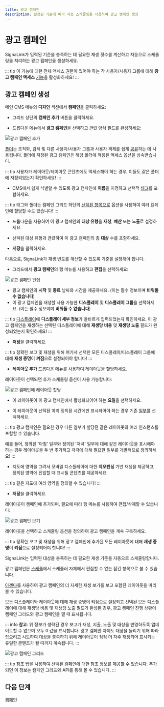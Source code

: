 ```yaml
---
title: 광고 캠페인
description: 설정된 기준에 따라 자동 스케줄링을 사용하여 광고 캠페인 생성
---
```


# 광고 캠페인

SignaLink가 입력된 기준을 충족하는 데 필요한 재생 횟수를 계산하고 자동으로 스케줄링을 처리하는 광고 캠페인을 생성하세요.

::: tip
이 기능에 대한 전체 액세스 권한이 있어야 하는 각 사용자/사용자 그룹에 대해 **광고 캠페인 액세스** [기능](/users/features-and-sharing#content-features)을 활성화하세요!
:::

## 광고 캠페인 생성

메인 CMS 메뉴의 **디자인** 섹션에서 **캠페인**을 클릭하세요:

- 그리드 상단의 **캠페인 추가** 버튼을 클릭하세요.

- 드롭다운 메뉴에서 **광고 캠페인**을 선택하고 관련 양식 필드를 완성하세요:

![광고 캠페인 추가](/img/v4_layouts_campaign_add_ad_campaign.png)

[폴더](/tour/folders)는 조직화, 검색 및 다른 사용자/사용자 그룹과 사용자 객체를 쉽게 [공유](/users/features-and-sharing#content-share)하는 데 사용됩니다. 폴더에 저장된 광고 캠페인은 해당 폴더에 적용된 액세스 옵션을 상속받습니다.

::: tip
사용자가 레이아웃/레이아웃 콘텐츠에도 액세스해야 하는 경우, 이들도 같은 폴더에 저장되었는지 확인하세요!
:::

- CMS에서 쉽게 식별할 수 있도록 광고 캠페인에 **이름**을 지정하고 선택적 [태그](/tour/tags)를 포함하세요.

::: tip
태그와 폴더는 캠페인 그리드 하단의 [선택된 항목으로](/tour/cms-navigation#content-Multi---select--with-selected) 옵션을 사용하여 여러 캠페인에 할당할 수도 있습니다!
:::

- 드롭다운을 사용하여 이 광고 캠페인의 **대상 유형**을 **재생**, **예산** 또는 **노출**로 설정하세요.
- 선택된 대상 유형과 관련하여 이 광고 캠페인의 총 **대상** 수를 포함하세요.

- **저장**을 클릭하세요.

다음으로, SignaLink가 재생 빈도를 계산할 수 있도록 기준을 설정해야 합니다.

- 그리드에서 **광고 캠페인**의 행 메뉴를 사용하고 **편집**을 선택하세요:

![광고 캠페인 편집](/img/v4_campaigns_edit_ad_campaign.png)

- 광고 캠페인의 **시작** 및 **종료** 날짜와 시간을 제공하세요. (이는 필수 정보이며 **비워둘 수 없습니다**)
- 이 광고 캠페인을 재생할 사용 가능한 **디스플레이** 및 **디스플레이 그룹**을 선택하세요. (이는 필수 정보이며 **비워둘 수 없습니다**)

::: tip
[디스플레이](/displays/index)에 **디스플레이 세부 정보**가 올바르게 입력되었는지 확인하세요. 이 광고 캠페인을 재생하는 선택된 디스플레이에 대해 **재생당 비용** 및 **재생당 노출** 필드가 완성되었는지 확인하세요!
:::

- **저장**을 클릭하세요.

::: tip
정확한 보고 및 재생을 위해 여기서 선택한 모든 디스플레이/디스플레이 그룹에 대해 **재생 증명**이 **켜짐**으로 설정되어야 합니다!
:::

- **레이아웃 추가** 드롭다운 메뉴를 사용하여 레이아웃을 할당하세요.

레이아웃이 선택되면 추가 스케줄링 옵션이 사용 가능합니다:

![광고 캠페인에 레이아웃 할당](/img/v4_campaigns_assign_layouts_ad_campaign.png)

- 이 레이아웃이 이 광고 캠페인에서 활성화되어야 하는 **요일**을 선택하세요.

- 이 레이아웃이 선택된 미리 정의된 시간에만 표시되어야 하는 경우 기존 [일부](/scheduling/dayparting)를 선택하세요.

::: tip
광고 캠페인은 필요한 경우 다른 일부가 할당된 같은 레이아웃의 여러 인스턴스를 포함할 수 있습니다.

예를 들어, 정의된 '아침' 일부와 정의된 '저녁' 일부에 대해 같은 레이아웃을 표시해야 하는 경우 레이아웃을 두 번 추가하고 각각에 대해 필요한 일부를 개별적으로 정의하세요!
:::

- 지도에 영역을 그려서 모바일 디스플레이에 대한 **지오펜싱** 기반 재생을 제공하고, 정의된 영역에 진입할 때 표시될 콘텐츠를 제공하세요.

::: tip
같은 지도에 여러 영역을 정의할 수 있습니다!
:::

- **저장**을 클릭하세요.

레이아웃이 캠페인에 추가되며, 필요에 따라 행 메뉴를 사용하여 편집/삭제할 수 있습니다:

![광고 캠페인 보기](/img/v4_campaigns_view_added_ad_campaigns.png)

레이아웃을 선택하고 스케줄링 옵션을 정의하여 광고 캠페인을 계속 구축하세요.

::: tip
정확한 보고 및 재생을 위해 광고 캠페인에 추가된 모든 레이아웃에 대해 **재생 증명**이 **켜짐**으로 설정되어야 합니다!
:::

SignaLink는 입력된 대상을 충족하는 데 필요한 재생 기준을 자동으로 스케줄링합니다.

광고 캠페인은 [스케줄](/scheduling/management#content-calendar-view)에서 스케줄러 자체에서 편집할 수 없는 잠긴 항목으로 볼 수 있습니다.

[아젠다](/scheduling/management#content-agenda)를 사용하여 광고 캠페인의 더 자세한 재생 보기를 보고 포함된 레이아웃을 미리 볼 수 있습니다.

모든 디스플레이와 레이아웃에 대해 재생 증명이 켜짐으로 설정되고 선택된 모든 디스플레이에 대해 재생당 비용 및 재생당 노출 필드가 완성된 경우, 광고 캠페인 진행 상황이 캠페인 그리드와 광고 캠페인을 열 때 표시됩니다.

::: info
**참고**: 위 정보가 생략된 경우 보고가 재생, 지출, 노출 및 대상을 반영하도록 업데이트할 수 없으며 모두 0 값을 표시합니다. 광고 캠페인 자체도 대상을 늘리기 위해 따라잡으려고 시도하여 대상을 충족하기 위해 레이아웃이 점점 더 자주 재생되어 표시되는 유일한 콘텐츠가 될 때까지 계속됩니다.
:::

![광고 캠페인 그리드](/img/v4_campaigns_ad_campaign_grid.png)

::: tip
참조 탭을 사용하여 선택된 캠페인에 대한 참조 정보를 제공할 수 있습니다. 추가되면 이 정보는 캠페인 그리드와 API를 통해 볼 수 있습니다.
:::

## 다음 단계

[캠페인](/layouts/campaigns) 